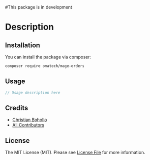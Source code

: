 #This package is in development

# Description



## Installation


You can install the package via composer:

```bash
composer require omatech/mage-orders
```
## Usage

``` php
// Usage description here
```

## Credits

- [Christian Bohollo](https://github.com/omatech)
- [All Contributors](../../contributors)

## License

The MIT License (MIT). Please see [License File](LICENSE.md) for more information.